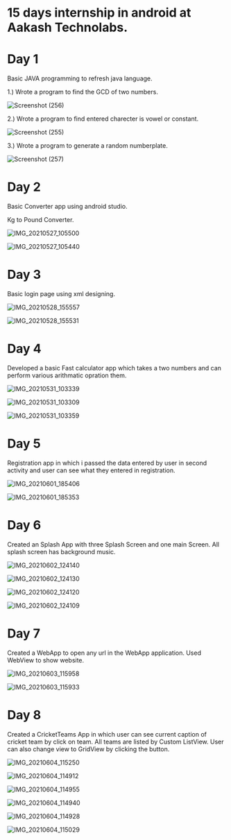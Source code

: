 # 15 days internship in android at Aakash Technolabs.

# Day 1

Basic JAVA programming to refresh java language.

1.) Wrote a program to find the GCD of two numbers.

![Screenshot (256)](https://user-images.githubusercontent.com/84366746/119605754-f25e0680-be0e-11eb-91ad-e57bfe48c8de.png)


2.) Wrote a program to find entered charecter is vowel or constant.

![Screenshot (255)](https://user-images.githubusercontent.com/84366746/119605848-19b4d380-be0f-11eb-8eff-4c7adda8f55d.png)


3.) Wrote a program to generate a random numberplate.

![Screenshot (257)](https://user-images.githubusercontent.com/84366746/119605902-33eeb180-be0f-11eb-9047-6dcefa7b7ac1.png)

# Day 2

Basic Converter app using android studio.

Kg to Pound Converter.

![IMG_20210527_105500](https://user-images.githubusercontent.com/84366746/119778811-90bc9b80-bee5-11eb-81ec-43bd9b1d5654.jpg)

![IMG_20210527_105440](https://user-images.githubusercontent.com/84366746/119778830-974b1300-bee5-11eb-94bc-ab6fbde6e28a.jpg)

# Day 3

Basic login page using xml designing.

![IMG_20210528_155557](https://user-images.githubusercontent.com/84366746/119972022-54fe0080-bfcf-11eb-9df8-0b91a79b8a6a.jpg)

![IMG_20210528_155531](https://user-images.githubusercontent.com/84366746/119972039-5af3e180-bfcf-11eb-92d1-5978fb202d38.jpg)

# Day 4

Developed a basic Fast calculator app which takes a two numbers and can perform various arithmatic opration them.

![IMG_20210531_103339](https://user-images.githubusercontent.com/84366746/120143424-ba373900-c1fd-11eb-98d5-0f07bd6439c4.jpg)

![IMG_20210531_103309](https://user-images.githubusercontent.com/84366746/120143441-bf948380-c1fd-11eb-8778-4b4bf73626bd.jpg)

![IMG_20210531_103359](https://user-images.githubusercontent.com/84366746/120143447-c28f7400-c1fd-11eb-9a87-1d8812d6a6c8.jpg)

# Day 5

Registration app in which i passed the data entered by user in second activity and user can see what they entered in registration.

![IMG_20210601_185406](https://user-images.githubusercontent.com/84366746/120331989-efca4800-c30b-11eb-938e-e45708ac1d98.jpg)

![IMG_20210601_185353](https://user-images.githubusercontent.com/84366746/120331997-f1940b80-c30b-11eb-8f4f-736d4eb1bd67.jpg)

# Day 6 

Created an Splash App with three Splash Screen and one main Screen. All splash screen has background music.

![IMG_20210602_124140](https://user-images.githubusercontent.com/84366746/120440292-04a4eb00-c3a1-11eb-85f4-ba6edfbf25fa.jpg)

![IMG_20210602_124130](https://user-images.githubusercontent.com/84366746/120440298-05d61800-c3a1-11eb-9270-8380b08081cb.jpg)

![IMG_20210602_124120](https://user-images.githubusercontent.com/84366746/120440307-08387200-c3a1-11eb-9b68-24d73db0dc8a.jpg)

![IMG_20210602_124109](https://user-images.githubusercontent.com/84366746/120440317-09699f00-c3a1-11eb-980a-29edf2d603ea.jpg)

# Day 7

Created a WebApp to open any url in the WebApp application. Used WebView to show website.

![IMG_20210603_115958](https://user-images.githubusercontent.com/84366746/120598903-76923880-c464-11eb-8e33-0fa6b47fbedb.jpg)

![IMG_20210603_115933](https://user-images.githubusercontent.com/84366746/120598907-77c36580-c464-11eb-8083-5c9934e55934.jpg)

# Day 8

Created a CricketTeams App in which user can see current caption of cricket team by click on team. All teams are listed by Custom ListView. User can also change view to GridView by clicking the button.

![IMG_20210604_115250](https://user-images.githubusercontent.com/84366746/120755881-2b435d00-c52c-11eb-9301-eeaa13bc5fea.jpg)

![IMG_20210604_114912](https://user-images.githubusercontent.com/84366746/120755906-339b9800-c52c-11eb-94bc-499d2c78fcc1.jpg)

![IMG_20210604_114955](https://user-images.githubusercontent.com/84366746/120755903-326a6b00-c52c-11eb-82d4-df724fd68b7e.jpg)

![IMG_20210604_114940](https://user-images.githubusercontent.com/84366746/120755913-35fdf200-c52c-11eb-99b6-0c30c6c6024d.jpg)

![IMG_20210604_114928](https://user-images.githubusercontent.com/84366746/120755919-372f1f00-c52c-11eb-8e02-91126019813e.jpg)

![IMG_20210604_115029](https://user-images.githubusercontent.com/84366746/120755927-38f8e280-c52c-11eb-934f-44860ea295eb.jpg)











